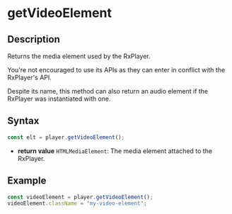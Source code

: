 # getVideoElement

## Description

Returns the media element used by the RxPlayer.

You're not encouraged to use its APIs as they can enter in conflict with the RxPlayer's
API.

Despite its name, this method can also return an audio element if the RxPlayer was
instantiated with one.

## Syntax

```js
const elt = player.getVideoElement();
```

- **return value** `HTMLMediaElement`: The media element attached to the RxPlayer.

## Example

```js
const videoElement = player.getVideoElement();
videoElement.className = "my-video-element";
```
